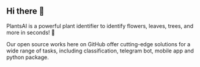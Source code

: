 ## Hi there 👋

PlantsAI is a powerful plant identifier to identify flowers, leaves, trees, and more in seconds! 🌱

Our open source works here on GitHub offer cutting-edge solutions for a wide range of tasks, including classification, telegram bot, mobile app and python package.
